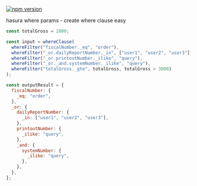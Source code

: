 [![npm version](https://img.shields.io/npm/v/hasura-where-params.svg?style=flat)](https://www.npmjs.com/package/hasura-where-params)

hasura where params - create where clause easy

```javascript
const totalGross = 2000;

const input = whereClause(
  whereFilter("fiscalNumber._eq", "order"),
  whereFilter("_or.dailyReportNumber._in", ["user1", "user2", "user3"]),
  whereFilter("_or.printoutNumber._ilike", "query"),
  whereFilter("_or._and.systemNumber._ilike", "query"),
  whereFilter("totalGross._gte", totalGross, totalGross > 3000)
);

const outputResult = {
  fiscalNumber: {
    _eq: "order",
  },
  _or: {
    dailyReportNumber: {
      _in: ["user1", "user2", "user3"],
    },
    printoutNumber: {
      _ilike: "query",
    },
    _and: {
      systemNumber: {
        _ilike: "query",
      },
    },
  },
};
```
